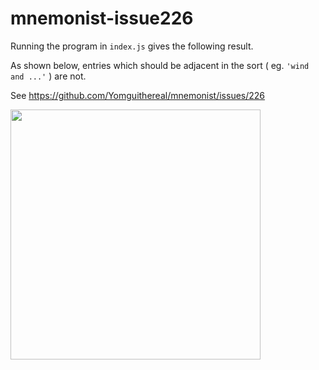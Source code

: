 # mnemonist-issue226

Running the program in `index.js` gives the following result.

As shown below, entries which should be adjacent in the sort ( eg. `'wind and ...'` ) are not.

See https://github.com/Yomguithereal/mnemonist/issues/226

<img src="https://github.com/user-attachments/assets/32c26d71-02bb-4ff6-bfe8-3a6becea7ac3 " data-canonical-src="https://gyazo.com/eb5c5741b6a9a16c692170a41a49c858.png" width="400" />
